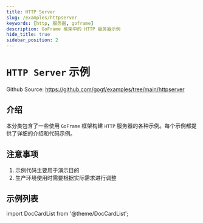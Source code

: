 ```yaml
---
title: HTTP Server
slug: /examples/httpserver
keywords: [http, 服务器, goframe]
description: GoFrame 框架中的 HTTP 服务器示例
hide_title: true
sidebar_position: 2
---
```


# `HTTP Server` 示例

Github Source: https://github.com/gogf/examples/tree/main/httpserver


## 介绍

本分类包含了一些使用 `GoFrame` 框架构建 `HTTP` 服务器的各种示例。每个示例都提供了详细的介绍和代码示例。

## 注意事项

1. 示例代码主要用于演示目的
2. 生产环境使用时需要根据实际需求进行调整

## 示例列表

import DocCardList from '@theme/DocCardList';

<DocCardList />
